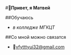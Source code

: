 #**👋Привет, я Матвей**

##Обучаюсь 
-   *в колледже МГКЦТ*

##Со мной можно связатся
-    🤙vfytttyui32@gmail.com
